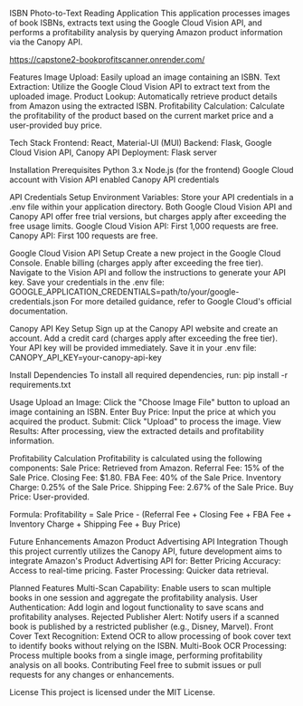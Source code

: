 ISBN Photo-to-Text Reading Application
This application processes images of book ISBNs, extracts text using the Google Cloud Vision API, and performs a profitability analysis by querying Amazon product information via the Canopy API.

https://capstone2-bookprofitscanner.onrender.com/

Features
Image Upload: Easily upload an image containing an ISBN.
Text Extraction: Utilize the Google Cloud Vision API to extract text from the uploaded image.
Product Lookup: Automatically retrieve product details from Amazon using the extracted ISBN.
Profitability Calculation: Calculate the profitability of the product based on the current market price and a user-provided buy price.

Tech Stack
Frontend: React, Material-UI (MUI)
Backend: Flask, Google Cloud Vision API, Canopy API
Deployment: Flask server

Installation
Prerequisites
Python 3.x
Node.js (for the frontend)
Google Cloud account with Vision API enabled
Canopy API credentials

API Credentials Setup
Environment Variables: Store your API credentials in a .env file within your application directory.
Both Google Cloud Vision API and Canopy API offer free trial versions, but charges apply after exceeding the free usage limits.
Google Cloud Vision API: First 1,000 requests are free.
Canopy API: First 100 requests are free.

Google Cloud Vision API Setup
Create a new project in the Google Cloud Console.
Enable billing (charges apply after exceeding the free tier).
Navigate to the Vision API and follow the instructions to generate your API key.
Save your credentials in the .env file: GOOGLE_APPLICATION_CREDENTIALS=path/to/your/google-credentials.json
For more detailed guidance, refer to Google Cloud's official documentation.

Canopy API Key Setup
Sign up at the Canopy API website and create an account.
Add a credit card (charges apply after exceeding the free tier).
Your API key will be provided immediately.
Save it in your .env file: CANOPY_API_KEY=your-canopy-api-key

Install Dependencies
To install all required dependencies, run: pip install -r requirements.txt

Usage
Upload an Image: Click the "Choose Image File" button to upload an image containing an ISBN.
Enter Buy Price: Input the price at which you acquired the product.
Submit: Click "Upload" to process the image.
View Results: After processing, view the extracted details and profitability information.

Profitability Calculation
Profitability is calculated using the following components:
Sale Price: Retrieved from Amazon.
Referral Fee: 15% of the Sale Price.
Closing Fee: $1.80.
FBA Fee: 40% of the Sale Price.
Inventory Charge: 0.25% of the Sale Price.
Shipping Fee: 2.67% of the Sale Price.
Buy Price: User-provided.

Formula:
Profitability = Sale Price - (Referral Fee + Closing Fee + FBA Fee + Inventory Charge + Shipping Fee + Buy Price)

Future Enhancements
Amazon Product Advertising API Integration
Though this project currently utilizes the Canopy API, future development aims to integrate Amazon's Product Advertising API for:
Better Pricing Accuracy: Access to real-time pricing.
Faster Processing: Quicker data retrieval.

Planned Features
Multi-Scan Capability: Enable users to scan multiple books in one session and aggregate the profitability analysis.
User Authentication: Add login and logout functionality to save scans and profitability analyses.
Rejected Publisher Alert: Notify users if a scanned book is published by a restricted publisher (e.g., Disney, Marvel).
Front Cover Text Recognition: Extend OCR to allow processing of book cover text to identify books without relying on the ISBN.
Multi-Book OCR Processing: Process multiple books from a single image, performing profitability analysis on all books.
Contributing
Feel free to submit issues or pull requests for any changes or enhancements.

License
This project is licensed under the MIT License.
